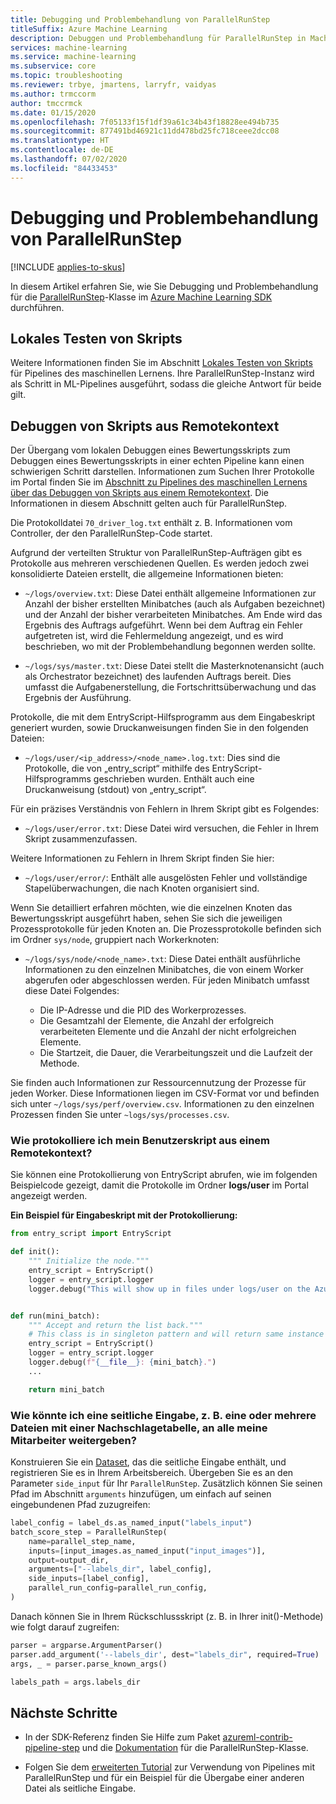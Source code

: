 ```yaml
---
title: Debugging und Problembehandlung von ParallelRunStep
titleSuffix: Azure Machine Learning
description: Debuggen und Problembehandlung für ParallelRunStep in Machine Learning-Pipelines im Azure Machine Learning SDK für Python. Lernen Sie häufige Fallstricke bei der Entwicklung mit Pipelines kennen, und erhalten Sie Tipps, die Ihnen helfen, Ihre Skripts vor und während der Remoteausführung zu debuggen.
services: machine-learning
ms.service: machine-learning
ms.subservice: core
ms.topic: troubleshooting
ms.reviewer: trbye, jmartens, larryfr, vaidyas
ms.author: trmccorm
author: tmccrmck
ms.date: 01/15/2020
ms.openlocfilehash: 7f05133f15f1df39a61c34b43f18828ee494b735
ms.sourcegitcommit: 877491bd46921c11dd478bd25fc718ceee2dcc08
ms.translationtype: HT
ms.contentlocale: de-DE
ms.lasthandoff: 07/02/2020
ms.locfileid: "84433453"
---
```

# <a name="debug-and-troubleshoot-parallelrunstep"></a>Debugging und Problembehandlung von ParallelRunStep
[!INCLUDE [applies-to-skus](../../includes/aml-applies-to-basic-enterprise-sku.md)]

In diesem Artikel erfahren Sie, wie Sie Debugging und Problembehandlung für die [ParallelRunStep](https://docs.microsoft.com/python/api/azureml-contrib-pipeline-steps/azureml.contrib.pipeline.steps.parallel_run_step.parallelrunstep?view=azure-ml-py)-Klasse im [Azure Machine Learning SDK](https://docs.microsoft.com/python/api/overview/azure/ml/intro?view=azure-ml-py) durchführen.

## <a name="testing-scripts-locally"></a>Lokales Testen von Skripts

Weitere Informationen finden Sie im Abschnitt [Lokales Testen von Skripts](how-to-debug-pipelines.md#testing-scripts-locally) für Pipelines des maschinellen Lernens. Ihre ParallelRunStep-Instanz wird als Schritt in ML-Pipelines ausgeführt, sodass die gleiche Antwort für beide gilt.

## <a name="debugging-scripts-from-remote-context"></a>Debuggen von Skripts aus Remotekontext

Der Übergang vom lokalen Debuggen eines Bewertungsskripts zum Debuggen eines Bewertungsskripts in einer echten Pipeline kann einen schwierigen Schritt darstellen. Informationen zum Suchen Ihrer Protokolle im Portal finden Sie im [Abschnitt zu Pipelines des maschinellen Lernens über das Debuggen von Skripts aus einem Remotekontext](how-to-debug-pipelines.md#debugging-scripts-from-remote-context). Die Informationen in diesem Abschnitt gelten auch für ParallelRunStep.

Die Protokolldatei `70_driver_log.txt` enthält z. B. Informationen vom Controller, der den ParallelRunStep-Code startet.

Aufgrund der verteilten Struktur von ParallelRunStep-Aufträgen gibt es Protokolle aus mehreren verschiedenen Quellen. Es werden jedoch zwei konsolidierte Dateien erstellt, die allgemeine Informationen bieten:

- `~/logs/overview.txt`: Diese Datei enthält allgemeine Informationen zur Anzahl der bisher erstellten Minibatches (auch als Aufgaben bezeichnet) und der Anzahl der bisher verarbeiteten Minibatches. Am Ende wird das Ergebnis des Auftrags aufgeführt. Wenn bei dem Auftrag ein Fehler aufgetreten ist, wird die Fehlermeldung angezeigt, und es wird beschrieben, wo mit der Problembehandlung begonnen werden sollte.

- `~/logs/sys/master.txt`: Diese Datei stellt die Masterknotenansicht (auch als Orchestrator bezeichnet) des laufenden Auftrags bereit. Dies umfasst die Aufgabenerstellung, die Fortschrittsüberwachung und das Ergebnis der Ausführung.

Protokolle, die mit dem EntryScript-Hilfsprogramm aus dem Eingabeskript generiert wurden, sowie Druckanweisungen finden Sie in den folgenden Dateien:

- `~/logs/user/<ip_address>/<node_name>.log.txt`: Dies sind die Protokolle, die von „entry_script“ mithilfe des EntryScript-Hilfsprogramms geschrieben wurden. Enthält auch eine Druckanweisung (stdout) von „entry_script“.

Für ein präzises Verständnis von Fehlern in Ihrem Skript gibt es Folgendes:

- `~/logs/user/error.txt`: Diese Datei wird versuchen, die Fehler in Ihrem Skript zusammenzufassen.

Weitere Informationen zu Fehlern in Ihrem Skript finden Sie hier:

- `~/logs/user/error/`: Enthält alle ausgelösten Fehler und vollständige Stapelüberwachungen, die nach Knoten organisiert sind.

Wenn Sie detailliert erfahren möchten, wie die einzelnen Knoten das Bewertungsskript ausgeführt haben, sehen Sie sich die jeweiligen Prozessprotokolle für jeden Knoten an. Die Prozessprotokolle befinden sich im Ordner `sys/node`, gruppiert nach Workerknoten:

- `~/logs/sys/node/<node_name>.txt`: Diese Datei enthält ausführliche Informationen zu den einzelnen Minibatches, die von einem Worker abgerufen oder abgeschlossen werden. Für jeden Minibatch umfasst diese Datei Folgendes:

    - Die IP-Adresse und die PID des Workerprozesses. 
    - Die Gesamtzahl der Elemente, die Anzahl der erfolgreich verarbeiteten Elemente und die Anzahl der nicht erfolgreichen Elemente.
    - Die Startzeit, die Dauer, die Verarbeitungszeit und die Laufzeit der Methode.

Sie finden auch Informationen zur Ressourcennutzung der Prozesse für jeden Worker. Diese Informationen liegen im CSV-Format vor und befinden sich unter `~/logs/sys/perf/overview.csv`. Informationen zu den einzelnen Prozessen finden Sie unter `~logs/sys/processes.csv`.

### <a name="how-do-i-log-from-my-user-script-from-a-remote-context"></a>Wie protokolliere ich mein Benutzerskript aus einem Remotekontext?
Sie können eine Protokollierung von EntryScript abrufen, wie im folgenden Beispielcode gezeigt, damit die Protokolle im Ordner **logs/user** im Portal angezeigt werden.

**Ein Beispiel für Eingabeskript mit der Protokollierung:**
```python
from entry_script import EntryScript

def init():
    """ Initialize the node."""
    entry_script = EntryScript()
    logger = entry_script.logger
    logger.debug("This will show up in files under logs/user on the Azure portal.")


def run(mini_batch):
    """ Accept and return the list back."""
    # This class is in singleton pattern and will return same instance as the one in init()
    entry_script = EntryScript()
    logger = entry_script.logger
    logger.debug(f"{__file__}: {mini_batch}.")
    ...

    return mini_batch
```

### <a name="how-could-i-pass-a-side-input-such-as-a-file-or-files-containing-a-lookup-table-to-all-my-workers"></a>Wie könnte ich eine seitliche Eingabe, z. B. eine oder mehrere Dateien mit einer Nachschlagetabelle, an alle meine Mitarbeiter weitergeben?

Konstruieren Sie ein [Dataset](https://docs.microsoft.com/python/api/azureml-core/azureml.core.dataset.dataset?view=azure-ml-py), das die seitliche Eingabe enthält, und registrieren Sie es in Ihrem Arbeitsbereich. Übergeben Sie es an den Parameter `side_input` für Ihr `ParallelRunStep`. Zusätzlich können Sie seinen Pfad im Abschnitt `arguments` hinzufügen, um einfach auf seinen eingebundenen Pfad zuzugreifen:

```python
label_config = label_ds.as_named_input("labels_input")
batch_score_step = ParallelRunStep(
    name=parallel_step_name,
    inputs=[input_images.as_named_input("input_images")],
    output=output_dir,
    arguments=["--labels_dir", label_config],
    side_inputs=[label_config],
    parallel_run_config=parallel_run_config,
)
```

Danach können Sie in Ihrem Rückschlussskript (z. B. in Ihrer init()-Methode) wie folgt darauf zugreifen:

```python
parser = argparse.ArgumentParser()
parser.add_argument('--labels_dir', dest="labels_dir", required=True)
args, _ = parser.parse_known_args()

labels_path = args.labels_dir
```

## <a name="next-steps"></a>Nächste Schritte

* In der SDK-Referenz finden Sie Hilfe zum Paket [azureml-contrib-pipeline-step](https://docs.microsoft.com/python/api/azureml-contrib-pipeline-steps/azureml.contrib.pipeline.steps?view=azure-ml-py) und die [Dokumentation](https://docs.microsoft.com/python/api/azureml-contrib-pipeline-steps/azureml.contrib.pipeline.steps.parallelrunstep?view=azure-ml-py) für die ParallelRunStep-Klasse.

* Folgen Sie dem [erweiterten Tutorial](tutorial-pipeline-batch-scoring-classification.md) zur Verwendung von Pipelines mit ParallelRunStep und für ein Beispiel für die Übergabe einer anderen Datei als seitliche Eingabe. 
